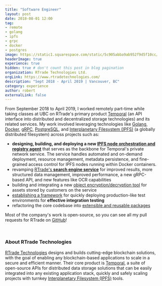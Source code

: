 ```yaml
---
title: "Software Engineer"
layout: post
date: 2018-08-01 12:00
tag:
- remote
- golang
- ipfs
- grpc
- docker
- postgres
image: https://static1.squarespace.com/static/5c905abba9ab952f9d5f10cc/t/5c999caf86222e0001c7b6c4/1554999397417
headerImage: true
experience: true
hidden: true # don't count this post in blog pagination
organization: RTrade Technologies Ltd.
orgLink: https://www.rtradetechnologies.com/
description: "Sept 2018 - April 2019 | Vancouver, BC"
category: experience
author: robert
externalLink: false
---
```


From September 2018 to April 2019, I worked remotely part-time while taking classes
at UBC on RTrade's primary product [Temporal](https://temporal.cloud/) (an API
interface into distributed and decentralized storage technologies) and its related services.
My work involved leveraging technologies like [Golang](https://golang.org/),
[Docker](https://www.docker.com/), [gRPC](https://grpc.io/),
[PostgreSQL](https://www.postgresql.org/), and [Interplanetary Filesystem (IPFS)](https://ipfs.io/)
(a globally distributed filesystem) across projects such as:

* **designing, building, and deploying a new [IPFS node orchestration and registry agent](https://github.com/RTradeLtd/Nexus)**
  that serves as the backbone for Temporal's private network service. The service
  handles automated and on-demand deployment, resource management, metadata persistence,
  and fine-grained access control for IPFS nodes running within Docker containers.
* revamping [RTrade's **search engine service**](https://github.com/RTradeLtd/Lens)
  for improved results, more structured data management, improved performance,
  a new gRPC-based API, and new features like OCR capabilities
* building and integrating a new [object encryption/decryption tool](https://github.com/RTradeLtd/crypto)
  for assets stored by customers on the service 
* [establishing a framework](https://github.com/RTradeLtd/testenv) for quickly
  deploying production-like test environments for **effective integration testing**
* refactoring the core codebase into [extensible and reusable packages](https://github.com/search?q=topic%3Atemporal+org%3ARTradeLtd+fork%3Atrue)

Most of the company's work is open-source, so you can see all my pull requests
for RTrade on [GitHub](https://github.com/search?o=asc&q=author%3Abobheadxi+is%3Amerged+org%3ARTradeLtd&s=created&type=Issues)!

<br />

### About RTrade Technologies

[RTrade Technologies](https://www.rtradetechnologies.com/) designs and builds
cutting-edge blockchain solutions, with the goal of enabling any blockchain-based
applications to scale in a secure and efficient manner. Their core product is
[Temporal](https://play.temporal.cloud/), a suite of open-source APIs for
distributed data storage solutions that can be easily integrated into any
existing application stack, quickly and safely scaling projects with turnkey
[Interplanetary Filesystem (IPFS)](https://ipfs.io/) tools.
